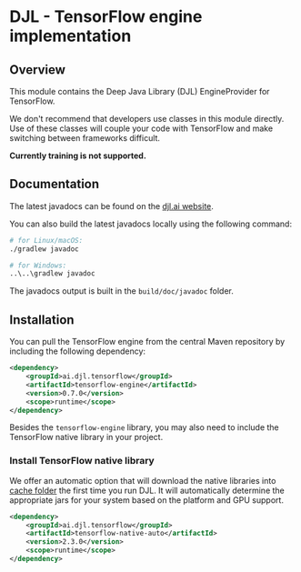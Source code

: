 # DJL - TensorFlow engine implementation

## Overview

This module contains the Deep Java Library (DJL) EngineProvider for TensorFlow.

We don't recommend that developers use classes in this module directly. Use of these classes will
couple your code with TensorFlow and make switching between frameworks difficult.

**Currently training is not supported.**

## Documentation

The latest javadocs can be found on the [djl.ai website](https://javadoc.io/doc/ai.djl.tensorflow/tensorflow-engine/latest/index.html).

You can also build the latest javadocs locally using the following command:

```sh
# for Linux/macOS:
./gradlew javadoc

# for Windows:
..\..\gradlew javadoc
```
The javadocs output is built in the `build/doc/javadoc` folder.

## Installation
You can pull the TensorFlow engine from the central Maven repository by including the following dependency:

```xml
<dependency>
    <groupId>ai.djl.tensorflow</groupId>
    <artifactId>tensorflow-engine</artifactId>
    <version>0.7.0</version>
    <scope>runtime</scope>
</dependency>
```

Besides the `tensorflow-engine` library, you may also need to include the TensorFlow native library in your project.

### Install TensorFlow native library

We offer an automatic option that will download the native libraries into [cache folder](../../docs/development/cache_management.md) the first time you run DJL.
It will automatically determine the appropriate jars for your system based on the platform and GPU support.

```xml
<dependency>
    <groupId>ai.djl.tensorflow</groupId>
    <artifactId>tensorflow-native-auto</artifactId>
    <version>2.3.0</version>
    <scope>runtime</scope>
</dependency>
```

